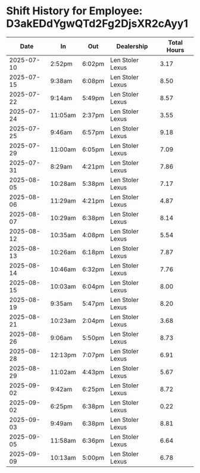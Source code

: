 # Shift History for Employee: D3akEDdYgwQTd2Fg2DjsXR2cAyy1

| Date       | In      | Out    | Dealership       | Total Hours |
|----------- |---------|--------|------------------|-------------|
| 2025-07-10 | 2:52pm  | 6:02pm | Len Stoler Lexus | 3.17        |
| 2025-07-15 | 9:38am  | 6:08pm | Len Stoler Lexus | 8.50        |
| 2025-07-22 | 9:14am  | 5:49pm | Len Stoler Lexus | 8.57        |
| 2025-07-24 | 11:05am | 2:37pm | Len Stoler Lexus | 3.55        |
| 2025-07-25 | 9:46am  | 6:57pm | Len Stoler Lexus | 9.18        |
| 2025-07-29 | 11:00am | 6:05pm | Len Stoler Lexus | 7.09        |
| 2025-07-31 | 8:29am  | 4:21pm | Len Stoler Lexus | 7.86        |
| 2025-08-05 | 10:28am | 5:38pm | Len Stoler Lexus | 7.17        |
| 2025-08-06 | 11:29am | 4:21pm | Len Stoler Lexus | 4.87        |
| 2025-08-07 | 10:29am | 6:38pm | Len Stoler Lexus | 8.14        |
| 2025-08-12 | 10:35am | 4:08pm | Len Stoler Lexus | 5.54        |
| 2025-08-13 | 10:26am | 6:18pm | Len Stoler Lexus | 7.87        |
| 2025-08-14 | 10:46am | 6:32pm | Len Stoler Lexus | 7.76        |
| 2025-08-15 | 10:03am | 6:04pm | Len Stoler Lexus | 8.00        |
| 2025-08-19 | 9:35am  | 5:47pm | Len Stoler Lexus | 8.20        |
| 2025-08-21 | 10:23am | 2:04pm | Len Stoler Lexus | 3.68        |
| 2025-08-26 | 9:06am  | 5:50pm | Len Stoler Lexus | 8.73        |
| 2025-08-28 | 12:13pm | 7:07pm | Len Stoler Lexus | 6.91        |
| 2025-08-29 | 11:02am | 4:43pm | Len Stoler Lexus | 5.67        |
| 2025-09-02 | 9:42am  | 6:25pm | Len Stoler Lexus | 8.72        |
| 2025-09-02 | 6:25pm  | 6:38pm | Len Stoler Lexus | 0.22        |
| 2025-09-03 | 9:49am  | 6:38pm | Len Stoler Lexus | 8.81        |
| 2025-09-05 | 11:58am | 6:36pm | Len Stoler Lexus | 6.64        |
| 2025-09-09 | 10:13am | 5:00pm | Len Stoler Lexus | 6.78        |     